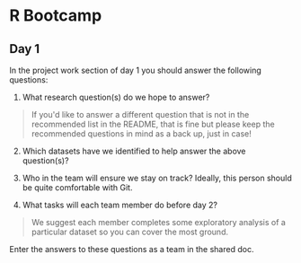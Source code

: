# R Bootcamp

## Day 1

In the project work section of day 1 you should answer the following questions:


1. What research question(s) do we hope to answer?

> If you'd like to answer a different question that is not in the recommended list in the README, that is fine but please keep the recommended questions in mind as a back up, just in case!


2. Which datasets have we identified to help answer the above question(s)?

3. Who in the team will ensure we stay on track? Ideally, this person should be quite comfortable with Git.

4. What tasks will each team member do before day 2?
> We suggest each member completes some exploratory analysis of a particular dataset so you can cover the most ground.

Enter the answers to these questions as a team in the shared doc. 
